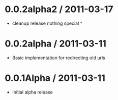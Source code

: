 # 0.0.2alpha2 / 2011-03-17
* cleanup release nothing special
^
# 0.0.2alpha / 2011-03-11
* Basic implementation for redirecting old urls

# 0.0.1Alpha / 2011-03-11
* Initial alpha release
